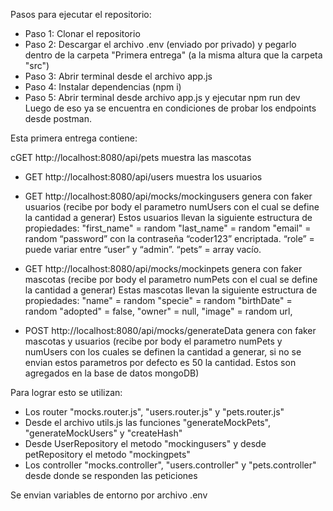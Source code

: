 Pasos para ejecutar el repositorio:

- Paso 1: Clonar el repositorio
- Paso 2: Descargar el archivo .env (enviado por privado) y pegarlo dentro de la carpeta "Primera entrega" (a la misma altura que la carpeta "src")
- Paso 3: Abrir terminal desde el archivo app.js
- Paso 4: Instalar dependencias (npm i)
- Paso 5: Abrir terminal desde archivo app.js y ejecutar npm run dev
  Luego de eso ya se encuentra en condiciones de probar los endpoints desde postman.

Esta primera entrega contiene:

cGET http://localhost:8080/api/pets muestra las mascotas

- GET http://localhost:8080/api/users muestra los usuarios

- GET http://localhost:8080/api/mocks/mockingusers genera con faker usuarios (recibe por body el parametro numUsers con el cual se define la cantidad a generar)
  Estos usuarios llevan la siguiente estructura de propiedades:
  "first_name" = random
  "last_name" = random
  "email" = random
  “password” con la contraseña “coder123” encriptada.
  “role” = puede variar entre “user” y “admin”.
  “pets” = array vacío.

- GET http://localhost:8080/api/mocks/mockinpets genera con faker mascotas (recibe por body el parametro numPets con el cual se define la cantidad a generar)
  Estas mascotas llevan la siguiente estructura de propiedades:
  "name" = random
  "specie" = random
  "birthDate" = random
  "adopted" = false,
  "owner" = null,
  "image" = random url,

- POST http://localhost:8080/api/mocks/generateData genera con faker mascotas y usuarios (recibe por body el parametro numPets y numUsers con los cuales se definen la cantidad a generar, si no se envian estos parametros por defecto es 50 la cantidad. Estos son agregados en la base de datos mongoDB)

Para lograr esto se utilizan:

- Los router "mocks.router.js", "users.router.js" y "pets.router.js"
- Desde el archivo utils.js las funciones "generateMockPets", "generateMockUsers" y "createHash"
- Desde UserRepository el metodo "mockingusers" y desde petRepository el metodo "mockingpets"
- Los controller "mocks.controller", "users.controller" y "pets.controller" desde donde se responden las peticiones

Se envian variables de entorno por archivo .env
